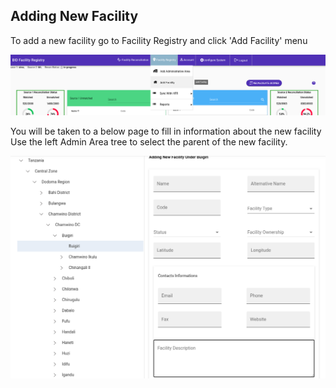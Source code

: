 ## Adding New Facility
To add a new facility go to Facility Registry and click 'Add Facility' menu

![](../images/AddFacilityMenu.png)

You will be taken to a below page to fill in information about the new facility<br>
Use the left Admin Area tree to select the parent of the new facility.

![](../images/AddFacility.png)